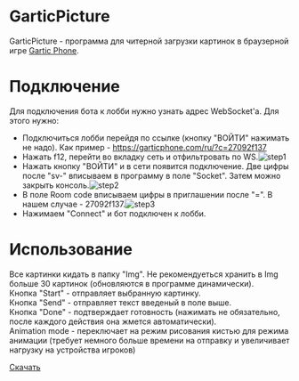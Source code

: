 # GarticPicture
GarticPicture - программа для читерной загрузки картинок в браузерной игре [Gartic Phone](https://garticphone.com).
# Подключение
Для подключения бота к лобби нужно узнать адрес WebSocket'а. Для этого нужно:
* Подключиться лобби перейдя по ссылке (кнопку "ВОЙТИ" нажимать не надо). Как пример - https://garticphone.com/ru/?c=27092f137
* Нажать f12, перейти во вкладку сеть и отфильтровать по WS.![step1](https://user-images.githubusercontent.com/88092386/127359675-6d04c93e-a45b-46eb-a921-b8db60c93a41.jpg)
* Нажать кнопку "ВОЙТИ" и в сети появится подключение. Две цифры после "sv-" вписываем в программу в поле "Socket". Затем можно закрыть консоль.![step2](https://user-images.githubusercontent.com/88092386/127360025-a8dd4bf4-4069-4467-b454-f3b700c6e4d8.jpg)
* В поле Room code вписываем цифры в приглашении после "=". В нашем случае - 27092f137.![step3](https://user-images.githubusercontent.com/88092386/127362093-b74f528c-fbe2-4a29-9e89-eab04cb13e30.jpg)
* Нажимаем "Connect" и бот подключен к лобби.
# Использование
Все картинки кидать в папку "Img". Не рекомендуеться хранить в Img больше 30 картинок (обновляются в программе динамически).  
Кнопка "Start" - отправляет выбранную картинку.  
Кнопка "Send" - отправляет текст введеный в поле выше.  
Кнопка "Done" - подтверждает готовность (нажимать не обязательно, после каждого действия она жмется автоматически).  
Animation mode - переключает на режим рисования кистью для режима анимации (требует немного больше времени на отправку и увеличивает нагрузку на устройства игроков)  

[Скачать](https://github.com/Megum13/GarticPicture/releases/download/v1.2/GarticPicture.rar)
